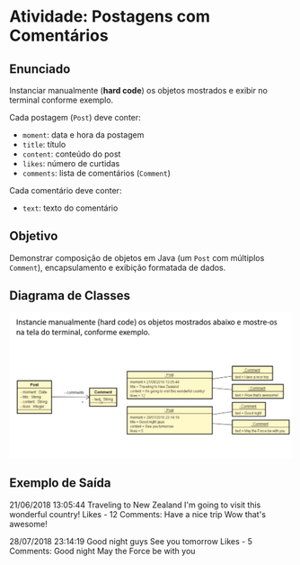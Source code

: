 # Atividade: Postagens com Comentários

## Enunciado

Instanciar manualmente (**hard code**) os objetos mostrados e exibir no terminal conforme exemplo.  

Cada postagem (`Post`) deve conter:
- `moment`: data e hora da postagem  
- `title`: título  
- `content`: conteúdo do post  
- `likes`: número de curtidas  
- `comments`: lista de comentários (`Comment`)

Cada comentário deve conter:
- `text`: texto do comentário

## Objetivo

Demonstrar composição de objetos em Java (um `Post` com múltiplos `Comment`), encapsulamento e exibição formatada de dados.

## Diagrama de Classes

![Enunciado](./ENUNCIADO.png)

## Exemplo de Saída

21/06/2018 13:05:44
Traveling to New Zealand
I'm going to visit this wonderful country!
Likes - 12
Comments:
Have a nice trip
Wow that's awesome!

28/07/2018 23:14:19
Good night guys
See you tomorrow
Likes - 5
Comments:
Good night
May the Force be with you